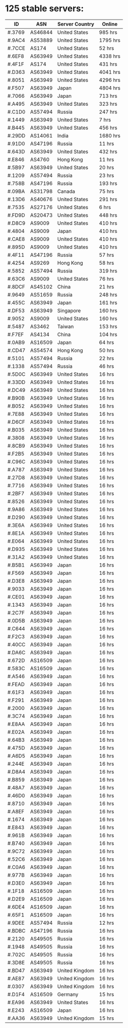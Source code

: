 # 125 stable servers:

| ID | ASN | Server Country | Online |
| ------ | ------ | ------ | ------ |
| #.3769 | AS46844 | United States | 985 hrs |
| #.9AC4 | AS53889 | United States | 1795 hrs |
| #.7CCE | AS174 | United States | 52 hrs |
| #.6EF8 | AS63949 | United States | 4338 hrs |
| #.4F1F | AS174 | United States | 431 hrs |
| #.D363 | AS63949 | United States | 4041 hrs |
| #.8051 | AS63949 | United States | 4296 hrs |
| #.F507 | AS63949 | Japan | 4804 hrs |
| #.7066 | AS63949 | Japan | 713 hrs |
| #.A495 | AS63949 | United States | 323 hrs |
| #.C1D0 | AS57494 | Russia | 247 hrs |
| #.1449 | AS63949 | United States | 7 hrs |
| #.B445 | AS63949 | United States | 456 hrs |
| #.29DD | AS14061 | India | 1680 hrs |
| #.91D0 | AS47196 | Russia | 11 hrs |
| #.643D | AS63949 | United States | 432 hrs |
| #.E846 | AS4760 | Hong Kong | 11 hrs |
| #.5B97 | AS63949 | United States | 20 hrs |
| #.1209 | AS57494 | Russia | 23 hrs |
| #.758B | AS47196 | Russia | 193 hrs |
| #.09BA | AS31798 | Canada | 75 hrs |
| #.13D6 | AS40676 | United States | 291 hrs |
| #.7535 | AS27176 | United States | 6 hrs |
| #.FD9D | AS20473 | United States | 448 hrs |
| #.D8C9 | AS9009 | United States | 410 hrs |
| #.4804 | AS9009 | Japan | 410 hrs |
| #.CAE8 | AS9009 | United States | 410 hrs |
| #.895D | AS9009 | United States | 410 hrs |
| #.4F11 | AS47196 | Russia | 57 hrs |
| #.4254 | AS9269 | Hong Kong | 58 hrs |
| #.5852 | AS57494 | Russia | 319 hrs |
| #.63C6 | AS9009 | United States | 76 hrs |
| #.8DCF | AS45102 | China | 21 hrs |
| #.9649 | AS51659 | Russia | 248 hrs |
| #.455C | AS63949 | Japan | 161 hrs |
| #.DF53 | AS63949 | Singapore | 160 hrs |
| #.9052 | AS9009 | United States | 160 hrs |
| #.5487 | AS3462 | Taiwan | 153 hrs |
| #.F7EF | AS4134 | China | 104 hrs |
| #.0AB9 | AS16509 | Japan | 64 hrs |
| #.CD47 | AS54574 | Hong Kong | 50 hrs |
| #.5101 | AS57494 | Russia | 22 hrs |
| #.1338 | AS57494 | Russia | 46 hrs |
| #.5D0C | AS63949 | United States | 16 hrs |
| #.33DD | AS63949 | United States | 16 hrs |
| #.DC49 | AS63949 | United States | 16 hrs |
| #.B90B | AS63949 | United States | 16 hrs |
| #.B052 | AS63949 | United States | 16 hrs |
| #.7E88 | AS63949 | United States | 16 hrs |
| #.D6CF | AS63949 | United States | 16 hrs |
| #.B035 | AS63949 | United States | 16 hrs |
| #.3808 | AS63949 | United States | 16 hrs |
| #.8CB9 | AS63949 | United States | 16 hrs |
| #.F2B5 | AS63949 | United States | 16 hrs |
| #.C96C | AS63949 | United States | 16 hrs |
| #.A787 | AS63949 | United States | 16 hrs |
| #.27D8 | AS63949 | United States | 16 hrs |
| #.7716 | AS63949 | United States | 16 hrs |
| #.2BF7 | AS63949 | United States | 16 hrs |
| #.8526 | AS63949 | United States | 16 hrs |
| #.9A86 | AS63949 | United States | 16 hrs |
| #.D290 | AS63949 | United States | 16 hrs |
| #.3E6A | AS63949 | United States | 16 hrs |
| #.8E1A | AS63949 | United States | 16 hrs |
| #.E064 | AS63949 | United States | 16 hrs |
| #.D935 | AS63949 | United States | 16 hrs |
| #.31A2 | AS63949 | United States | 16 hrs |
| #.B5B1 | AS63949 | Japan | 16 hrs |
| #.F569 | AS63949 | Japan | 16 hrs |
| #.D3E8 | AS63949 | Japan | 16 hrs |
| #.9033 | AS63949 | Japan | 16 hrs |
| #.CE01 | AS63949 | Japan | 16 hrs |
| #.1343 | AS63949 | Japan | 16 hrs |
| #.2C7F | AS63949 | Japan | 16 hrs |
| #.0D5B | AS63949 | Japan | 16 hrs |
| #.C644 | AS63949 | Japan | 16 hrs |
| #.F2C3 | AS63949 | Japan | 16 hrs |
| #.40CC | AS63949 | Japan | 16 hrs |
| #.DA6C | AS63949 | Japan | 16 hrs |
| #.672D | AS16509 | Japan | 16 hrs |
| #.583C | AS16509 | Japan | 16 hrs |
| #.A546 | AS63949 | Japan | 16 hrs |
| #.FEAD | AS63949 | Japan | 16 hrs |
| #.61F3 | AS63949 | Japan | 16 hrs |
| #.F291 | AS63949 | Japan | 16 hrs |
| #.2000 | AS63949 | Japan | 16 hrs |
| #.3C74 | AS63949 | Japan | 16 hrs |
| #.E8AA | AS63949 | Japan | 16 hrs |
| #.E02A | AS63949 | Japan | 16 hrs |
| #.64B3 | AS63949 | Japan | 16 hrs |
| #.475D | AS63949 | Japan | 16 hrs |
| #.A6D5 | AS63949 | Japan | 16 hrs |
| #.244E | AS63949 | Japan | 16 hrs |
| #.D8A4 | AS63949 | Japan | 16 hrs |
| #.B859 | AS63949 | Japan | 16 hrs |
| #.48A7 | AS63949 | Japan | 16 hrs |
| #.46D0 | AS63949 | Japan | 16 hrs |
| #.8710 | AS63949 | Japan | 16 hrs |
| #.A8EF | AS63949 | Japan | 16 hrs |
| #.1674 | AS63949 | Japan | 16 hrs |
| #.E843 | AS63949 | Japan | 16 hrs |
| #.961B | AS63949 | Japan | 16 hrs |
| #.B740 | AS63949 | Japan | 16 hrs |
| #.9C72 | AS63949 | Japan | 16 hrs |
| #.52C6 | AS63949 | Japan | 16 hrs |
| #.C0A6 | AS63949 | Japan | 16 hrs |
| #.977B | AS63949 | Japan | 16 hrs |
| #.D3E0 | AS63949 | Japan | 16 hrs |
| #.1F18 | AS16509 | Japan | 16 hrs |
| #.D2E9 | AS16509 | Japan | 16 hrs |
| #.6DE4 | AS16509 | Japan | 16 hrs |
| #.65F1 | AS16509 | Japan | 16 hrs |
| #.9DEE | AS57494 | Russia | 12 hrs |
| #.BDBC | AS47196 | Russia | 16 hrs |
| #.2120 | AS49505 | Russia | 16 hrs |
| #.1948 | AS49505 | Russia | 16 hrs |
| #.702C | AS49505 | Russia | 16 hrs |
| #.3D8E | AS49505 | Russia | 16 hrs |
| #.BD47 | AS63949 | United Kingdom | 16 hrs |
| #.AE87 | AS63949 | United Kingdom | 16 hrs |
| #.0307 | AS63949 | United Kingdom | 16 hrs |
| #.D1F4 | AS16509 | Germany | 15 hrs |
| #.EA96 | AS63949 | United States | 16 hrs |
| #.E243 | AS16509 | Japan | 16 hrs |
| #.AA36 | AS63949 | United Kingdom | 15 hrs |

